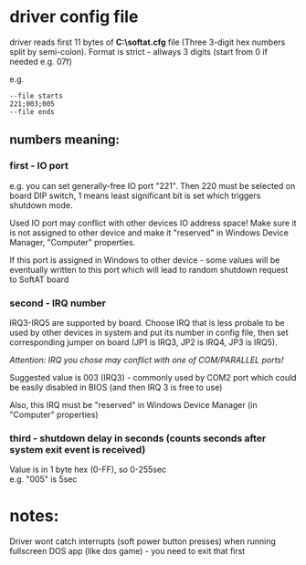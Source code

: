 # driver config file
driver reads first 11 bytes of **C:\\softat.cfg** file (Three 3-digit hex numbers split by semi-colon). Format is strict - allways 3 digits (start from 0 if needed e.g. 07f)

e.g. 
```
--file starts
221;003;005
--file ends
```

## numbers meaning: 

### first - IO port 
e.g. you can set generally-free IO port "221". Then 220 must be  selected on board DIP switch, 1 means least significant bit is set which triggers shutdown mode.  

Used IO port may conflict with other devices IO address space! Make sure it is not assigned to other device and make it "reserved" in Windows Device Manager, "Computer" properties.  

If this port is assigned in Windows to other device - some values will be eventually written to this port which will lead to random shutdown request to SoftAT board  

### second - IRQ number 
IRQ3-IRQ5 are supported by board. Choose IRQ that is less probale to be used by other devices in system and put its number in config file, then set corresponding jumper on board (JP1 is IRQ3, JP2 is IRQ4, JP3 is IRQ5).  

*Attention: IRQ you chose may conflict with one of COM/PARALLEL ports!*  

Suggested value is 003 (IRQ3) - commonly used by COM2 port which could be easily disabled in BIOS (and then IRQ 3 is free to use)  

Also, this IRQ must be "reserved" in Windows Device Manager (in "Computer" properties)  

### third - shutdown delay in seconds (counts seconds after system exit event is received)
Value is in 1 byte hex (0-FF), so 0-255sec  
e.g. "005" is 5sec


# notes:
Driver wont catch interrupts (soft power button presses) when running fullscreen DOS app (like dos game) - you need to exit that first  